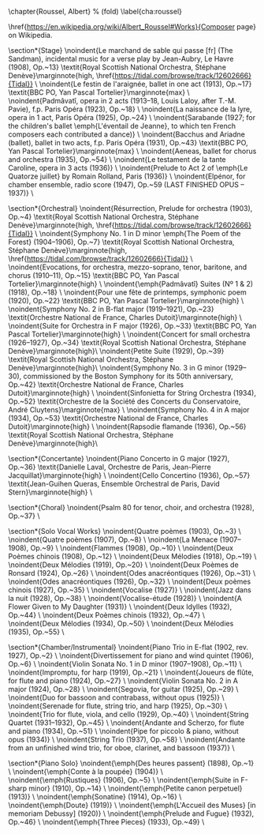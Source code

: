 \chapter{Roussel, Albert} % (fold)
\label{cha:roussel}

\href{https://en.wikipedia.org/wiki/Albert_Roussel#Works}{Composer page} on Wikipedia.

\section*{Stage}
\noindent{Le marchand de sable qui passe [fr] (The Sandman), incidental music for a verse play by Jean-Aubry, Le Havre (1908), Op.~13} \textit{Royal Scottish National Orchestra, Stéphane Denève}\marginnote{high, \href{https://tidal.com/browse/track/12602666}{Tidal}} \\
\noindent{Le festin de l'araignée, ballet in one act (1913), Op.~17} \textit{BBC PO, Yan Pascal Tortelier}\marginnote{max} \\
\noindent{Padmâvatî, opera in 2 acts (1913–18, Louis Laloy, after T.-M. Pavie), f.p. Paris Opéra (1923), Op.~18} \\
\noindent{La naissance de la lyre, opera in 1 act, Paris Opéra (1925), Op.~24} \\
\noindent{Sarabande (1927; for the children's ballet \emph{L'éventail de Jeanne}, to which ten French composers each contributed a dance)} \\
\noindent{Bacchus and Ariadne (ballet), ballet in two acts, f.p. Paris Opéra (1931), Op.~43} \textit{BBC PO, Yan Pascal Tortelier}\marginnote{max} \\
\noindent{Aeneas, ballet for chorus and orchestra (1935), Op.~54} \\
\noindent{Le testament de la tante Caroline, opera in 3 acts (1936)} \\
\noindent{Prelude to Act 2 of \emph{Le Quatorze juillet} by Romain Rolland, Paris (1936)} \\
\noindent{Elpénor, for chamber ensemble, radio score (1947), Op.~59 (LAST FINISHED OPUS – 1937)} \\

\section*{Orchestral}
\noindent{Résurrection, Prelude for orchestra (1903), Op.~4} \textit{Royal Scottish National Orchestra, Stéphane Denève}\marginnote{high, \href{https://tidal.com/browse/track/12602666}{Tidal}}  \\
\noindent{Symphony No. 1 in D minor \emph{The Poem of the Forest} (1904–1906), Op.~7} \textit{Royal Scottish National Orchestra, Stéphane Denève}\marginnote{high, \href{https://tidal.com/browse/track/12602666}{Tidal}} \\
\noindent{Evocations, for orchestra, mezzo-soprano, tenor, baritone, and chorus (1910–11), Op.~15} \textit{BBC PO, Yan Pascal Tortelier}\marginnote{high} \\
\noindent{\emph{Padmâvatî} Suites (Nº 1 \& 2) (1918), Op.~18} \\
\noindent{Pour une fête de printemps, symphonic poem (1920), Op.~22} \textit{BBC PO, Yan Pascal Tortelier}\marginnote{high} \\
\noindent{Symphony No. 2 in B-flat major (1919–1921), Op.~23}  \textit{Orchestre National de France, Charles Dutoit}\marginnote{high} \\
\noindent{Suite for Orchestra in F major (1926), Op.~33}  \textit{BBC PO, Yan Pascal Tortelier}\marginnote{high} \\
\noindent{Concert for small orchestra (1926–1927), Op.~34} \textit{Royal Scottish National Orchestra, Stéphane Denève}\marginnote{high}\\
\noindent{Petite Suite (1929), Op.~39} \textit{Royal Scottish National Orchestra, Stéphane Denève}\marginnote{high}\\
\noindent{Symphony No. 3 in G minor (1929–30), commissioned by the Boston Symphony for its 50th anniversary, Op.~42} \textit{Orchestre National de France, Charles Dutoit}\marginnote{high} \\
\noindent{Sinfonietta for String Orchestra (1934), Op.~52}  \textit{Orchestre de la Société des Concerts du Conservatoire, André Cluytens}\marginnote{max} \\
\noindent{Symphony No. 4 in A major (1934), Op.~53} \textit{Orchestre National de France, Charles Dutoit}\marginnote{high} \\
\noindent{Rapsodie flamande (1936), Op.~56} \textit{Royal Scottish National Orchestra, Stéphane Denève}\marginnote{high}\\

\section*{Concertante}
\noindent{Piano Concerto in G major (1927), Op.~36}  \textit{Danielle Laval, Orchestre de Paris, Jean-Pierre Jacquillat}\marginnote{high} \\
\noindent{Cello Concertino (1936), Op.~57}  \textit{Jean-Guihen Queras, Ensemble Orchestral de Paris, David Stern}\marginnote{high} \\

\section*{Choral}
\noindent{Psalm 80 for tenor, choir, and orchestra (1928), Op.~37} \\

\section*{Solo Vocal Works}
\noindent{Quatre poèmes (1903), Op.~3} \\
\noindent{Quatre poèmes (1907), Op.~8} \\
\noindent{La Menace (1907–1908), Op.~9} \\
\noindent{Flammes (1908), Op.~10} \\
\noindent{Deux Poèmes chinois (1908), Op.~12} \\
\noindent{Deux Mélodies (1918), Op.~19} \\
\noindent{Deux Mélodies (1919), Op.~20} \\
\noindent{Deux Poèmes de Ronsard (1924), Op.~26} \\
\noindent{Odes anacréontiques (1926), Op.~31} \\
\noindent{Odes anacréontiques (1926), Op.~32} \\
\noindent{Deux poèmes chinois (1927), Op.~35} \\
\noindent{Vocalise (1927)} \\
\noindent{Jazz dans la nuit (1928), Op.~38} \\
\noindent{Vocalise-étude (1928)} \\
\noindent{A Flower Given to My Daughter (1931)} \\
\noindent{Deux Idylles (1932), Op.~44} \\
\noindent{Deux Poèmes chinois (1932), Op.~47} \\
\noindent{Deux Mélodies (1934), Op.~50} \\
\noindent{Deux Mélodies (1935), Op.~55} \\

\section*{Chamber/Instrumental}
\noindent{Piano Trio in E-flat (1902, rev. 1927), Op.~2} \\
\noindent{Divertissement for piano and wind quintet (1906), Op.~6} \\
\noindent{Violin Sonata No. 1 in D minor (1907–1908), Op.~11} \\
\noindent{Impromptu, for harp (1919), Op.~21} \\
\noindent{Joueurs de flûte, for flute and piano (1924), Op.~27} \\
\noindent{Violin Sonata No. 2 in A major (1924), Op.~28} \\
\noindent{Segovia, for guitar (1925), Op.~29} \\
\noindent{Duo for bassoon and contrabass, without opus (1925)} \\
\noindent{Serenade for flute, string trio, and harp (1925), Op.~30} \\
\noindent{Trio for flute, viola, and cello (1929), Op.~40} \\
\noindent{String Quartet (1931–1932), Op.~45} \\
\noindent{Andante and Scherzo, for flute and piano (1934), Op.~51} \\
\noindent{Pipe for piccolo \& piano, without opus (1934)} \\
\noindent{String Trio (1937), Op.~58} \\
\noindent{Andante from an unfinished wind trio, for oboe, clarinet, and bassoon (1937)} \\

\section*{Piano Solo}
\noindent{\emph{Des heures passent} (1898), Op.~1} \\
\noindent{\emph{Conte à la poupée} (1904)} \\
\noindent{\emph{Rustiques} (1906), Op.~5} \\
\noindent{\emph{Suite in F-sharp minor} (1910), Op.~14} \\
\noindent{\emph{Petite canon perpetuel} (1913)} \\
\noindent{\emph{Sonatine} (1914), Op.~16} \\
\noindent{\emph{Doute} (1919)} \\
\noindent{\emph{L'Accueil des Muses} [in memoriam Debussy] (1920)} \\
\noindent{\emph{Prelude and Fugue} (1932), Op.~46} \\
\noindent{\emph{Three Pieces} (1933), Op.~49} \\

